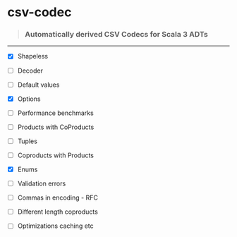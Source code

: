 # csv-codec

> ### Automatically derived CSV Codecs for Scala 3 ADTs

----

- [x] Shapeless
- [ ] Decoder
- [ ] Default values
- [x] Options
- [ ] Performance benchmarks
- [ ] Products with CoProducts
- [ ] Tuples
- [ ] Coproducts with Products
- [x] Enums
- [ ] Validation errors
- [ ] Commas in encoding - RFC
- [ ] Different length coproducts
- [ ] Optimizations caching etc

